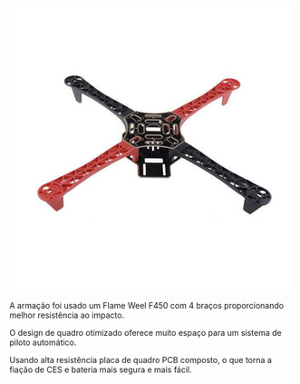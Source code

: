 ![Flame Well](https://github.com/LPAE/lpae.github.io/blob/master/estudos/DRONE/IMAGENS/flame%20weel.png) 

A armação foi usado um Flame Weel F450 com 4 braços proporcionando melhor resistência ao impacto. 

O design de quadro otimizado oferece muito espaço para um sistema de piloto automático.

Usando alta resistência placa de quadro PCB composto, o que torna a fiação de CES e bateria mais segura e mais fácil.
